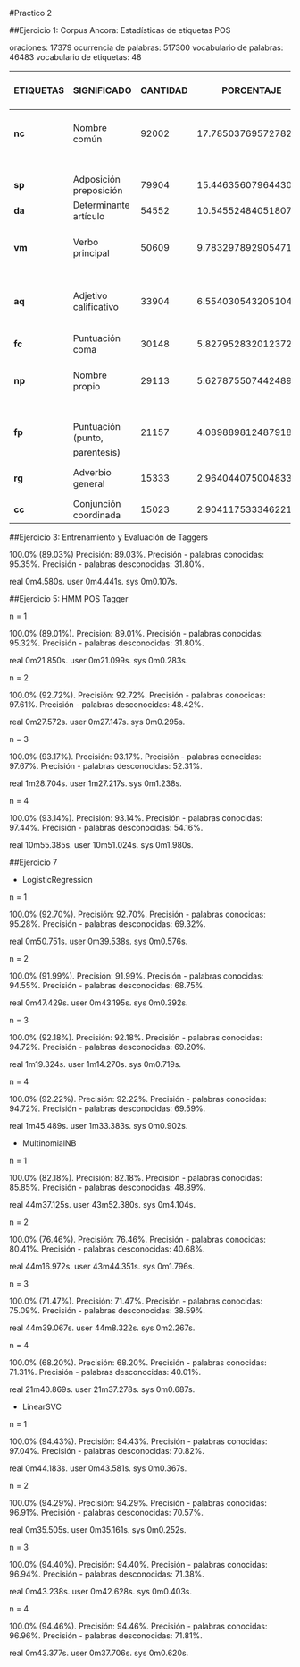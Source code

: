 #Practico 2

##Ejercicio 1: Corpus Ancora: Estadísticas de etiquetas POS

oraciones: 17379
ocurrencia de palabras: 517300
vocabulario de palabras: 46483
vocabulario de etiquetas: 48


|ETIQUETAS |   SIGNIFICADO           | CANTIDAD |     PORCENTAJE      |   PALABRAS MAS FRECUENTES                      |
|----------|-------------------------|----------|---------------------|------------------------------------------------|
|  **nc**  |  Nombre común           | 92002    |  17.78503769572782% | ['años', 'presidente', 'millones', 'equipo',   |
|          |                         |          |                     |  'partido']                                    |
|  **sp**  |  Adposición preposición | 79904    | 15.446356079644307% | ['de', 'en', 'a', 'del', 'con']                |
|  **da**  |  Determinante artículo  | 54552    | 10.545524840518075% | ['la', 'el', 'los', 'las', 'El']               |
|  **vm**  |  Verbo principal        | 50609    |  9.783297892905471% | ['está', 'tiene', 'dijo', 'puede', 'hace']     |
|  **aq**  |  Adjetivo calificativo  | 33904    |  6.554030543205104% | ['pasado', 'gran', 'mayor', 'nuevo', 'próximo']|
|  **fc**  |  Puntuación coma        | 30148    |  5.827952832012372% | [',']                                          |
|  **np**  |  Nombre propio          | 29113    |  5.627875507442489% | ['Gobierno', 'España', 'PP', 'Barcelona',      |
|          |                         |          |                     |  'Madrid']                                     |
|  **fp**  |  Puntuación (punto,     | 21157    |  4.089889812487918% | ['.', '(', ')']                                |
|          |  parentesis)            |          |                     |                                                |
|  **rg**  |  Adverbio general       | 15333    |  2.964044075004833% | ['más', 'hoy', 'también', 'ayer', 'ya']        |
|  **cc**  |  Conjunción coordinada  | 15023    |  2.904117533346221% | ['y', 'pero', 'o', 'Pero', 'e']                |


##Ejercicio 3: Entrenamiento y Evaluación de Taggers

100.0% (89.03%)
Precisión: 89.03%.
Precisión - palabras conocidas: 95.35%.
Precisión - palabras desconocidas:  31.80%.

real    0m4.580s.
user    0m4.441s.
sys 0m0.107s.


##Ejercicio 5: HMM POS Tagger

n = 1

100.0% (89.01%).
Precisión: 89.01%.
Precisión - palabras conocidas: 95.32%.
Precisión - palabras desconocidas:  31.80%.

real    0m21.850s.
user    0m21.099s.
sys 0m0.283s.


n = 2

100.0% (92.72%).
Precisión: 92.72%.
Precisión - palabras conocidas: 97.61%.
Precisión - palabras desconocidas:  48.42%.

real    0m27.572s.
user    0m27.147s.
sys 0m0.295s.

n = 3

100.0% (93.17%).
Precisión: 93.17%.
Precisión - palabras conocidas: 97.67%.
Precisión - palabras desconocidas:  52.31%.

real    1m28.704s.
user    1m27.217s.
sys 0m1.238s.

n = 4

100.0% (93.14%).
Precisión: 93.14%.
Precisión - palabras conocidas: 97.44%.
Precisión - palabras desconocidas:  54.16%.

real    10m55.385s.
user    10m51.024s.
sys 0m1.980s.


##Ejercicio 7

- LogisticRegression

n = 1

100.0% (92.70%).
Precisión: 92.70%.
Precisión - palabras conocidas: 95.28%.
Precisión - palabras desconocidas:  69.32%.

real    0m50.751s.
user    0m39.538s.
sys 0m0.576s.


n = 2

100.0% (91.99%).
Precisión: 91.99%.
Precisión - palabras conocidas: 94.55%.
Precisión - palabras desconocidas:  68.75%.

real    0m47.429s.
user    0m43.195s.
sys 0m0.392s.

n = 3

100.0% (92.18%).
Precisión: 92.18%.
Precisión - palabras conocidas: 94.72%.
Precisión - palabras desconocidas:  69.20%.

real    1m19.324s.
user    1m14.270s.
sys 0m0.719s.

n = 4

100.0% (92.22%).
Precisión: 92.22%.
Precisión - palabras conocidas: 94.72%.
Precisión - palabras desconocidas:  69.59%.

real    1m45.489s.
user    1m33.383s.
sys 0m0.902s.


- MultinomialNB

n = 1

100.0% (82.18%).
Precisión: 82.18%.
Precisión - palabras conocidas: 85.85%.
Precisión - palabras desconocidas:  48.89%.

real    44m37.125s.
user    43m52.380s.
sys 0m4.104s.

n = 2

100.0% (76.46%).
Precisión: 76.46%.
Precisión - palabras conocidas: 80.41%.
Precisión - palabras desconocidas:  40.68%.

real    44m16.972s.
user    43m44.351s.
sys 0m1.796s.

n = 3

100.0% (71.47%).
Precisión: 71.47%.
Precisión - palabras conocidas: 75.09%.
Precisión - palabras desconocidas:  38.59%.

real    44m39.067s.
user    44m8.322s.
sys 0m2.267s.

n = 4

100.0% (68.20%).
Precisión: 68.20%.
Precisión - palabras conocidas: 71.31%.
Precisión - palabras desconocidas:  40.01%.

real    21m40.869s.
user    21m37.278s.
sys 0m0.687s.


- LinearSVC

n = 1

100.0% (94.43%).
Precisión: 94.43%.
Precisión - palabras conocidas: 97.04%.
Precisión - palabras desconocidas:  70.82%.

real    0m44.183s.
user    0m43.581s.
sys 0m0.367s.

n = 2

100.0% (94.29%).
Precisión: 94.29%.
Precisión - palabras conocidas: 96.91%.
Precisión - palabras desconocidas:  70.57%.

real    0m35.505s.
user    0m35.161s.
sys 0m0.252s.

n = 3

100.0% (94.40%).
Precisión: 94.40%.
Precisión - palabras conocidas: 96.94%.
Precisión - palabras desconocidas:  71.38%.

real    0m43.238s.
user    0m42.628s.
sys 0m0.403s.

n = 4

100.0% (94.46%).
Precisión: 94.46%.
Precisión - palabras conocidas: 96.96%.
Precisión - palabras desconocidas:  71.81%.

real    0m43.377s.
user    0m37.706s.
sys 0m0.620s.
